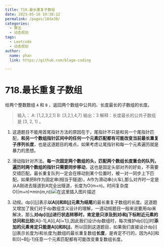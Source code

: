 ```yaml
---
title: 718.最长重复子数组
date: 2023-05-16 19:38:12
permalink: /pages/18da38/
categories: 
  - 算法
  - 动态规划
tags: 
  - Leetcode
  - 动态规划
author: 
  name: phan
  link: https://github.com/blage-coding

---
```

# 718.最长重复子数组

给两个整数数组 `A` 和 `B` ，返回两个数组中公共的、长度最长的子数组的长度。

> 输入：
> A: [1,2,3,2,1]
> B: [3,2,1,4,7]
> 输出：3
> 解释：长度最长的公共子数组是 [3, 2, 1] 。

1. 这道题目不能用首尾指针方法的原因在于，尾指针不只是和另一个尾指针匹配，**和另一个数组指针区间中的任何一个元素匹配都有可能改变当前最长重复子序列长度**，也是这道题目的难点，如果考虑让尾指针和每一个元素遍历就是暴力的思想。
2. 滑动指针对齐法。**每一次固定两个数组的头，匹配两个数组长度重合的队列，遍历时两个数组的指针只需要同步移动**，这也是固定头部对齐的好处，不需要交错匹配。最长重复队列一定会在移动到某个位置时，被一对一同步上下匹配。如果把B作为固定串(相当于隧道)，A作为滑动串(火车),那么对齐时一定是从A刚进去隧道到A完全出隧道，长度为O(m+n)。时间复杂度O((m+n)$*$min(m,n))![在这里插入图片描述](https://jsd.cdn.zzko.cn/gh/blage-coding/picx-images-hosting@master/20230516/fbc3d75b4a3d465e9be411a615e8b752.2onjcola06g0.webp#pic_center)

3. 动规。dp[i\][j\]表示**以A[i\]和B[j\]元素为结尾**的最长重复子数组的长度。这道题又增加了我们对于dp数组含义设计的理解，一道动规题目一般来说要用dp来解决，那么**对dp[i\][j\]进行状态转移时，肯定是只涉及到对i和j下标附近元素的访问和比较**(A[i-1],A[i],A[i+1]),因此我们设计dp数组时，每次维护dp[i\][j\]时**添加的元素肯定只能是A[i\]和B[j\]**。所以回到这道题目，如果我们直接设计dp[i\][j\]表示长度为i和长度为j数组的最长重复数组**长度**，是肯定不行的，因为A[i\]和B[0]~B[j-1\]任意一个元素匹配都有可能改变重复数组长度。